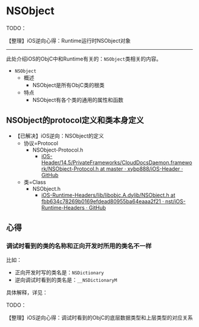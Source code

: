 # NSObject

TODO：

【整理】iOS逆向心得：Runtime运行时NSObject对象

---

此处介绍iOS的ObjC中和Runtime有关的：`NSObject`类相关的内容。

* `NSObject`
  * 概述
    * NSObject是所有ObjC类的根类
  * 特点
    * NSObject有各个类的通用的属性和函数

## NSObject的protocol定义和类本身定义

* 【已解决】iOS逆向：NSObject的定义
  * 协议=Protocol
    * NSObject-Protocol.h
      * [iOS-Header/14.5/PrivateFrameworks/CloudDocsDaemon.framework/NSObject-Protocol.h at master · xybp888/iOS-Header · GitHub](https://github.com/xybp888/iOS-Header/blob/master/14.5/PrivateFrameworks/CloudDocsDaemon.framework/NSObject-Protocol.h)
  * 类=Class
    * NSObject.h
      * [iOS-Runtime-Headers/lib/libobjc.A.dylib/NSObject.h at fbb634c78269b0169efdead80955ba64eaaa2f21 · nst/iOS-Runtime-Headers · GitHub](https://github.com/nst/iOS-Runtime-Headers/blob/fbb634c78269b0169efdead80955ba64eaaa2f21/lib/libobjc.A.dylib/NSObject.h)

## 心得

### 调试时看到的类的名称和正向开发时所用的类名不一样

比如：

* 正向开发时写的类名是：`NSDictionary`
* 逆向调试时看到的类名是：`__NSDictionaryM`

具体解释，详见：

TODO：

【整理】iOS逆向心得：调试时看到的ObjC的底层数据类型和上层类型的对应关系
